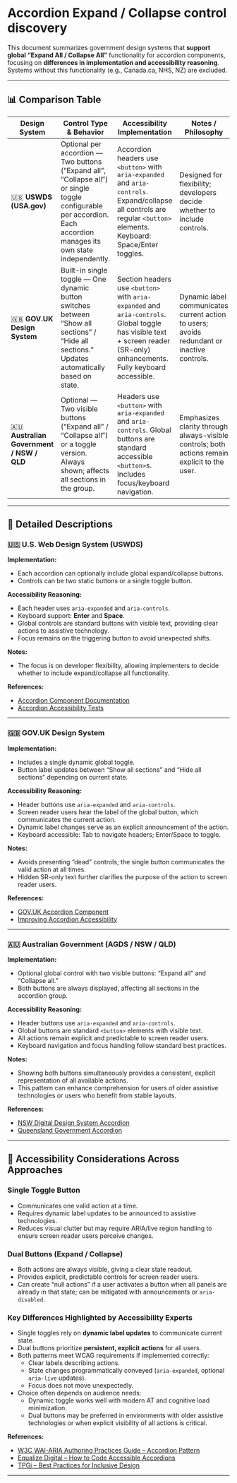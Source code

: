 # Accordion Expand / Collapse control discovery

This document summarizes government design systems that **support global “Expand All / Collapse All”** functionality for accordion components, focusing on **differences in implementation and accessibility reasoning**.  
Systems without this functionality (e.g., Canada.ca, NHS, NZ) are excluded.

---

## 📊 Comparison Table

| **Design System** | **Control Type & Behavior** | **Accessibility Implementation** | **Notes / Philosophy** |
|--------------------|-----------------------------|----------------------------------|-------------------------|
| 🇺🇸 **USWDS (USA.gov)** | Optional per accordion — Two buttons (“Expand all”, “Collapse all”) or single toggle configurable per accordion. Each accordion manages its own state independently. | Accordion headers use `<button>` with `aria-expanded` and `aria-controls`. Expand/collapse all controls are regular `<button>` elements. Keyboard: Space/Enter toggles. | Designed for flexibility; developers decide whether to include controls. |
| 🇬🇧 **GOV.UK Design System** | Built-in single toggle — One dynamic button switches between “Show all sections” / “Hide all sections.” Updates automatically based on state. | Section headers use `<button>` with `aria-expanded` and `aria-controls`. Global toggle has visible text + screen reader (SR-only) enhancements. Fully keyboard accessible. | Dynamic label communicates current action to users; avoids redundant or inactive controls. |
| 🇦🇺 **Australian Government / NSW / QLD** | Optional — Two visible buttons (“Expand all” / “Collapse all”) or a toggle version. Always shown; affects all sections in the group. | Headers use `<button>` with `aria-expanded` and `aria-controls`. Global buttons are standard accessible `<button>`s. Includes focus/keyboard navigation. | Emphasizes clarity through always-visible controls; both actions remain explicit to the user. |

---

## 🧩 Detailed Descriptions

### 🇺🇸 U.S. Web Design System (USWDS)

**Implementation:**  
- Each accordion can optionally include global expand/collapse buttons.
- Controls can be two static buttons or a single toggle button.

**Accessibility Reasoning:**  
- Each header uses `aria-expanded` and `aria-controls`.
- Keyboard support: **Enter** and **Space**.
- Global controls are standard buttons with visible text, providing clear actions to assistive technology.
- Focus remains on the triggering button to avoid unexpected shifts.

**Notes:**  
- The focus is on developer flexibility, allowing implementers to decide whether to include expand/collapse all functionality.

**References:**  
- [Accordion Component Documentation](https://designsystem.digital.gov/components/accordion/)
- [Accordion Accessibility Tests](https://designsystem.digital.gov/components/accordion/accessibility-tests/)

---

### 🇬🇧 GOV.UK Design System

**Implementation:**  
- Includes a single dynamic global toggle.
- Button label updates between “Show all sections” and “Hide all sections” depending on current state.

**Accessibility Reasoning:**  
- Header buttons use `aria-expanded` and `aria-controls`.
- Screen reader users hear the label of the global button, which communicates the current action.
- Dynamic label changes serve as an explicit announcement of the action.
- Keyboard accessible: Tab to navigate headers; Enter/Space to toggle.

**Notes:**  
- Avoids presenting “dead” controls; the single button communicates the valid action at all times.
- Hidden SR-only text further clarifies the purpose of the action to screen reader users.

**References:**  
- [GOV.UK Accordion Component](https://design-system.service.gov.uk/components/accordion/)
- [Improving Accordion Accessibility](https://insidegovuk.blog.gov.uk/2021/10/29/how-we-made-the-gov-uk-accordion-component-more-accessible/)

---

### 🇦🇺 Australian Government (AGDS / NSW / QLD)

**Implementation:**  
- Optional global control with two visible buttons: “Expand all” and “Collapse all.”
- Both buttons are always displayed, affecting all sections in the accordion group.

**Accessibility Reasoning:**  
- Header buttons use `aria-expanded` and `aria-controls`.
- Global buttons are standard `<button>` elements with visible text.
- All actions remain explicit and predictable to screen reader users.
- Keyboard navigation and focus handling follow standard best practices.

**Notes:**  
- Showing both buttons simultaneously provides a consistent, explicit representation of all available actions.
- This pattern can enhance comprehension for users of older assistive technologies or users who benefit from stable layouts.

**References:**  
- [NSW Digital Design System Accordion](https://designsystem.nsw.gov.au/components/accordion/index.html)
- [Queensland Government Accordion](https://www.designsystem.qld.gov.au/components/accordion)

---

## 🎯 Accessibility Considerations Across Approaches

### Single Toggle Button
- Communicates one valid action at a time.
- Requires dynamic label updates to be announced to assistive technologies.
- Reduces visual clutter but may require ARIA/live region handling to ensure screen reader users perceive changes.

### Dual Buttons (Expand / Collapse)
- Both actions are always visible, giving a clear state readout.
- Provides explicit, predictable controls for screen reader users.
- Can create “null actions” if a user activates a button when all panels are already in that state; can be mitigated with announcements or `aria-disabled`.

### Key Differences Highlighted by Accessibility Experts
- Single toggles rely on **dynamic label updates** to communicate current state.
- Dual buttons prioritize **persistent, explicit actions** for all users.
- Both patterns meet WCAG requirements if implemented correctly:
  - Clear labels describing actions.
  - State changes programmatically conveyed (`aria-expanded`, optional `aria-live` updates).
  - Focus does not move unexpectedly.
- Choice often depends on audience needs:
  - Dynamic toggle works well with modern AT and cognitive load minimization.
  - Dual buttons may be preferred in environments with older assistive technologies or when explicit visibility of all actions is critical.

**References:**  
- [W3C WAI-ARIA Authoring Practices Guide – Accordion Pattern](https://www.w3.org/WAI/ARIA/apg/patterns/accordion/)
- [Equalize Digital – How to Code Accessible Accordions](https://equalizedigital.com/how-to-code-accessible-accordions/)
- [TPGi – Best Practices for Inclusive Design](https://www.tpgi.com/best-practices-for-inclusive-design/)

---

